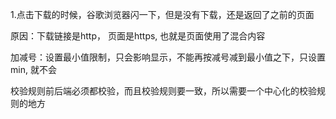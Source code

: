 1.点击下载的时候，谷歌浏览器闪一下，但是没有下载，还是返回了之前的页面

原因：下载链接是http， 页面是https, 也就是页面使用了混合内容

加减号：设置最小值限制，只会影响显示，不能再按减号减到最小值之下，只设置min, 就不会



校验规则前后端必须都校验，而且校验规则要一致，所以需要一个中心化的校验规则的地方